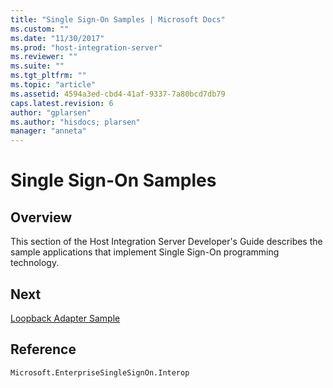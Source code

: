```yaml
---
title: "Single Sign-On Samples | Microsoft Docs"
ms.custom: ""
ms.date: "11/30/2017"
ms.prod: "host-integration-server"
ms.reviewer: ""
ms.suite: ""
ms.tgt_pltfrm: ""
ms.topic: "article"
ms.assetid: 4594a3ed-cbd4-41af-9337-7a80bcd7db79
caps.latest.revision: 6
author: "gplarsen"
ms.author: "hisdocs; plarsen"
manager: "anneta"
---
```

# Single Sign-On Samples

## Overview
This section of the Host Integration Server Developer's Guide describes the sample applications that implement Single Sign-On programming technology.  
  
## Next
 [Loopback Adapter Sample](../esso/loopback-adapter-sample.md)  
  
## Reference  
`Microsoft.EnterpriseSingleSignOn.Interop`